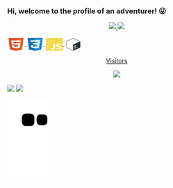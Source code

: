 ### Hi, welcome to the profile of an adventurer! 😜

<div align="center">
  <a href="https://github.com/Ferks-FK">
  <img height="180em" src="https://github-readme-stats.vercel.app/api?username=Ferks-FK&show_icons=true&theme=dark&include_all_commits=true&count_private=true"/>
  <img height="180em" src="https://github-readme-stats.vercel.app/api/top-langs/?username=Ferks-FK&layout=compact&langs_count=7&theme=dark"/>
</div>
  <div style="display: inline_block"><br>
  <img align="center" alt="Ferks-HTML" height="30" width="40" src="https://raw.githubusercontent.com/devicons/devicon/master/icons/html5/html5-original.svg">
  <img align="center" alt="Ferks-CSS" height="30" width="40" src="https://raw.githubusercontent.com/devicons/devicon/master/icons/css3/css3-original.svg">
  <img align="center" alt="Ferks-JS" height="30" width="40" src="https://raw.githubusercontent.com/devicons/devicon/master/icons/javascript/javascript-plain.svg">
  <img align="center" alt="Ferks-SH" height="30" width="40" src="https://raw.githubusercontent.com/devicons/devicon/master/icons/bash/bash-original.svg">
  <src="https://media.discordapp.net/attachments/639956127056134178/890373478988013628/Publicacoes_Instagram_1_1.png?width=676&height=676">
</div>
    <p align="center">Visitors</p>
    <p align="center"><img alingn="center" src="https://profile-counter.glitch.me/Ferks-FK/count.svg"/></p>
 
<div> 
 <a href="https://discord.gg/buDBbSGJmQ" target="_blank"><img src="https://img.shields.io/badge/Discord-7289DA?style=for-the-badge&logo=discord&logoColor=white" target="_blank"></a> 
  <a href = "mailto:fernandokaiquecnp2014@gmail.com"><img src="https://img.shields.io/badge/-Gmail-%23333?style=for-the-badge&logo=gmail&logoColor=white" target="_blank"></a>
 
  ![Snake animation](https://github.com/rafaballerini/rafaballerini/blob/output/github-contribution-grid-snake.svg)
 
</div>
